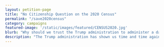 ```yaml
---
layout: petition-page
title: "No Citizenship Question on the 2020 Census"
permalink: "/save2020census"
category: campaigns
featured-image: '/static/images/featured/CENSUS2020.jpg'
blurb: "Why should we trust the Trump administration to administer a database describing who is or is not a citizen and where they live?"
description: "The Trump administration has shown us time and time again that they consider being an immigrant tantamount to being a criminal. So why should we trust the Trump administration to administer a database describing who is or is not a citizen and where they live?"
---
```

<link href='https://actionnetwork.org/css/style-embed-whitelabel-v3.css' rel='stylesheet' type='text/css' /><script src='https://actionnetwork.org/widgets/v3/letter/no-citizenship-question-on-the-2020-census?format=js&source=widget&style=full'></script><div id='can-letter-area-no-citizenship-question-on-the-2020-census' style='width: 100%'><!-- this div is the target for our HTML insertion --></div>
